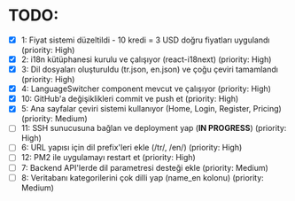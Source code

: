 # TODO:

- [x] 1: Fiyat sistemi düzeltildi - 10 kredi = 3 USD doğru fiyatları uygulandı (priority: High)
- [x] 2: i18n kütüphanesi kurulu ve çalışıyor (react-i18next) (priority: High)
- [x] 3: Dil dosyaları oluşturuldu (tr.json, en.json) ve çoğu çeviri tamamlandı (priority: High)
- [x] 4: LanguageSwitcher component mevcut ve çalışıyor (priority: High)
- [x] 10: GitHub'a değişiklikleri commit ve push et (priority: High)
- [x] 5: Ana sayfalar çeviri sistemi kullanıyor (Home, Login, Register, Pricing) (priority: Medium)
- [ ] 11: SSH sunucusuna bağlan ve deployment yap (**IN PROGRESS**) (priority: High)
- [ ] 6: URL yapısı için dil prefix'leri ekle (/tr/, /en/) (priority: High)
- [ ] 12: PM2 ile uygulamayı restart et (priority: High)
- [ ] 7: Backend API'lerde dil parametresi desteği ekle (priority: Medium)
- [ ] 8: Veritabanı kategorilerini çok dilli yap (name_en kolonu) (priority: Medium)
